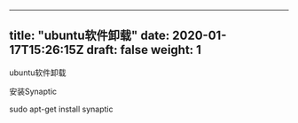 
---
title: "ubuntu软件卸载"
date: 2020-01-17T15:26:15Z
draft: false
weight: 1
---


ubuntu软件卸载

安装Synaptic

sudo apt-get install synaptic

